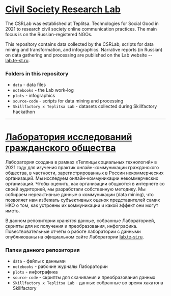 # [Civil Society Research Lab](http://lab.te-st.ru/)

The CSRLab was established at Teplitsa. Technologies for Social Good in 2021 to research civil society online communication practices. The main focus is on the Russian-registered NGOs.

This repository contains data collected by the CSRLab, scripts for data mining and transformation, and infographics. Narrative reports (in Russian) on data gathering and processing are published on the Lab website -- [lab.te-st.ru](http://lab.te-st.ru/u). 

### Folders in this repository
- `data` - data files
- `notebooks` - the Lab work-log
- `plots` - infographics
- `source-code` - scripts for data mining and processing
- `Skillfactory x Teplitsa Lab` - datasets collected during Skillfactory hackathon

---------

# [Лаборатория исследований гражданского общества](http://lab.te-st.ru/)  

Лаборатория создана в рамках «Теплицы социальных технологий» в 2021 году для изучения практик онлайн-коммуникации гражданского общества, в частности, зарегистрированных в России некоммерческих организаций. Мы исследуем онлайн-коммуникации некоммерческих организаций. Чтобы оценить, как организации общаются в интернете со своей аудиторией, мы разработали собственную методику. Мы собираем нереактивные данные о коммуникации (data mining), что позволяет нам избежать субъективных оценок представителей самих НКО о том, как устроены их коммуникации и какой эффект они могут иметь.

В данном репозитории хранятся данные, собранные Лабораторией, скрипты для их получения и преобразования, инфографика. Повествовательные отчеты о работе лаборатории с данными опубликованы на официальном сайте Лаборатории [lab.te-st.ru](http://lab.te-st.ru/). 

### Папки данного репозитория
- `data` - файлы с данными
- `notebooks` - рабочие журналы Лаборатории
- `plots` - инфографика
- `source-code` - скрипты для скачивания и преобразования данных
- `Skillfactory x Teplitsa Lab` - данные собранные во время хакатона Skillfactory
